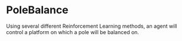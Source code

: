 PoleBalance
===========

Using several different Reinforcement Learning methods, an agent will control a platform on which a pole will be balanced on. 
